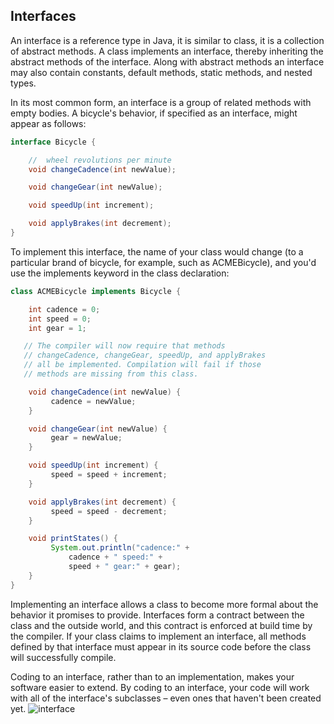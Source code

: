 ## Interfaces
An interface is a reference type in Java, it is similar to class, it is a collection of abstract methods. A class implements an interface, thereby inheriting the abstract methods of the interface. Along with abstract methods an interface may also contain constants, default methods, static methods, and nested types.

In its most common form, an interface is a group of related methods with empty bodies. A bicycle's behavior, if specified as an interface, might appear as follows:
```java
interface Bicycle {

    //  wheel revolutions per minute
    void changeCadence(int newValue);

    void changeGear(int newValue);

    void speedUp(int increment);

    void applyBrakes(int decrement);
}
```
To implement this interface, the name of your class would change (to a particular brand of bicycle, for example, such as ACMEBicycle), and you'd use the implements keyword in the class declaration:
```java
class ACMEBicycle implements Bicycle {

    int cadence = 0;
    int speed = 0;
    int gear = 1;

   // The compiler will now require that methods
   // changeCadence, changeGear, speedUp, and applyBrakes
   // all be implemented. Compilation will fail if those
   // methods are missing from this class.

    void changeCadence(int newValue) {
         cadence = newValue;
    }

    void changeGear(int newValue) {
         gear = newValue;
    }

    void speedUp(int increment) {
         speed = speed + increment;   
    }

    void applyBrakes(int decrement) {
         speed = speed - decrement;
    }

    void printStates() {
         System.out.println("cadence:" +
             cadence + " speed:" + 
             speed + " gear:" + gear);
    }
}
```
Implementing an interface allows a class to become more formal about the behavior it promises to provide. Interfaces form a contract between the class and the outside world, and this contract is enforced at build time by the compiler. If your class claims to implement an interface, all methods defined by that interface must appear in its source code before the class will successfully compile.

Coding to an interface, rather than to an implementation, makes your software easier to extend. By coding to an interface, your code will work with all of the interface's subclasses – even ones that haven't been created yet.
![interface](https://cloud.githubusercontent.com/assets/13823751/16713763/04833778-4677-11e6-9889-87297a9041c3.jpg)
